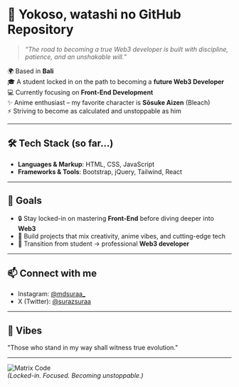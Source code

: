 # 👋 Yokoso, watashi no GitHub Repository  

> *“The road to becoming a true Web3 developer is built with discipline, patience, and an unshakable will.”*  

🌍 Based in **Bali**  
🎓 A student locked in on the path to becoming a **future Web3 Developer**  
💻 Currently focusing on **Front-End Development**  
✨ Anime enthusiast – my favorite character is **Sōsuke Aizen** (Bleach)  
⚡ Striving to become as calculated and unstoppable as him  

---

## 🛠 Tech Stack (so far...)
- **Languages & Markup**: HTML, CSS, JavaScript  
- **Frameworks & Tools**: Bootstrap, jQuery, Tailwind, React  

---

## 📌 Goals
- 🔒 Stay locked-in on mastering **Front-End** before diving deeper into **Web3**  
- 🧩 Build projects that mix creativity, anime vibes, and cutting-edge tech  
- 🌌 Transition from student → professional **Web3 developer**  

---

## 📫 Connect with me
- Instagram: [@mdsuraa_](https://instagram.com/mdsuraa_)  
- X (Twitter): [@surazsuraa](https://x.com/surazsuraa)  

---

## 🖤 Vibes

"Those who stand in my way shall witness true evolution."


---

![Matrix Code](https://i.gifer.com/7VE.gif)  
*(Locked-in. Focused. Becoming unstoppable.)*

